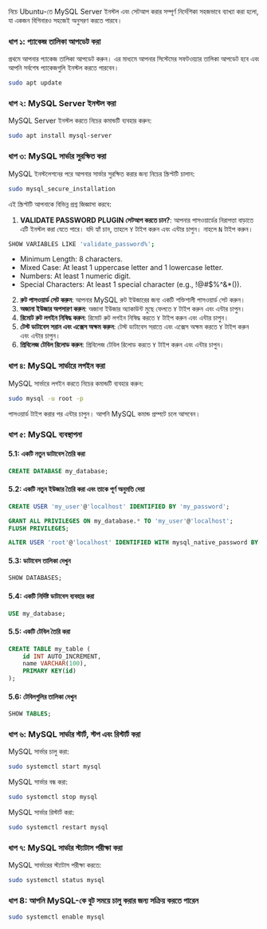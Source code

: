 নিচে Ubuntu-তে MySQL Server ইনস্টল এবং সেটআপ করার সম্পূর্ণ নির্দেশিকা সহজভাবে ব্যাখ্যা করা হলো, যা একজন বিগিনারও সহজেই অনুসরণ করতে পারবে।

### ধাপ ১: প্যাকেজ তালিকা আপডেট করা

প্রথমে আপনার প্যাকেজ তালিকা আপডেট করুন। এর মাধ্যমে আপনার সিস্টেমের সফটওয়্যার তালিকা আপডেট হবে এবং আপনি সর্বশেষ প্যাকেজগুলি ইনস্টল করতে পারবেন।

```bash
sudo apt update
```

### ধাপ ২: MySQL Server ইনস্টল করা

MySQL Server ইনস্টল করতে নিচের কমান্ডটি ব্যবহার করুন:

```bash
sudo apt install mysql-server
```

### ধাপ ৩: MySQL সার্ভার সুরক্ষিত করা

MySQL ইনস্টলেশনের পরে আপনার সার্ভার সুরক্ষিত করার জন্য নিচের স্ক্রিপ্টটি চালান:

```bash
sudo mysql_secure_installation
```

এই স্ক্রিপ্টটি আপনাকে বিভিন্ন প্রশ্ন জিজ্ঞাসা করবে:

1. **VALIDATE PASSWORD PLUGIN সেটআপ করতে চান?**: আপনার পাসওয়ার্ডের নিরাপত্তা বাড়াতে এটি ইনস্টল করা যেতে পারে। যদি হ্যাঁ চান, তাহলে `Y` টাইপ করুন এবং এন্টার চাপুন। নাহলে `N` টাইপ করুন।

```bash
SHOW VARIABLES LIKE 'validate_password%';
```

- Minimum Length: 8 characters.
- Mixed Case: At least 1 uppercase letter and 1 lowercase letter.
- Numbers: At least 1 numeric digit.
- Special Characters: At least 1 special character (e.g., !@#$%^&*()).

2. **রুট পাসওয়ার্ড সেট করুন**: আপনার MySQL রুট ইউজারের জন্য একটি শক্তিশালী পাসওয়ার্ড সেট করুন।
3. **অজানা ইউজার অপসারণ করুন**: অজানা ইউজার অ্যাকাউন্ট মুছে ফেলতে `Y` টাইপ করুন এবং এন্টার চাপুন।
4. **রিমোট রুট লগইন নিষিদ্ধ করুন**: রিমোট রুট লগইন নিষিদ্ধ করতে `Y` টাইপ করুন এবং এন্টার চাপুন।
5. **টেস্ট ডাটাবেস সরান এবং এক্সেস অক্ষম করুন**: টেস্ট ডাটাবেস সরাতে এবং এক্সেস অক্ষম করতে `Y` টাইপ করুন এবং এন্টার চাপুন।
6. **প্রিবিলেজ টেবিল রিলোড করুন**: প্রিবিলেজ টেবিল রিলোড করতে `Y` টাইপ করুন এবং এন্টার চাপুন।

### ধাপ ৪: MySQL সার্ভারে লগইন করা

MySQL সার্ভারে লগইন করতে নিচের কমান্ডটি ব্যবহার করুন:

```bash
sudo mysql -u root -p
```

পাসওয়ার্ড টাইপ করার পর এন্টার চাপুন। আপনি MySQL কমান্ড প্রম্পটে চলে আসবেন।

### ধাপ ৫: MySQL ব্যবস্থাপনা

#### 5.1: একটি নতুন ডাটাবেস তৈরি করা

```sql
CREATE DATABASE my_database;
```

#### 5.2: একটি নতুন ইউজার তৈরি করা এবং তাকে পূর্ণ অনুমতি দেয়া

```sql
CREATE USER 'my_user'@'localhost' IDENTIFIED BY 'my_password';

GRANT ALL PRIVILEGES ON my_database.* TO 'my_user'@'localhost';
FLUSH PRIVILEGES;
```

```sql
ALTER USER 'root'@'localhost' IDENTIFIED WITH mysql_native_password BY '11224455';
```

#### 5.3: ডাটাবেস তালিকা দেখুন

```sql
SHOW DATABASES;
```

#### 5.4: একটি নির্দিষ্ট ডাটাবেস ব্যবহার করা

```sql
USE my_database;
```

#### 5.5: একটি টেবিল তৈরি করা

```sql
CREATE TABLE my_table (
    id INT AUTO_INCREMENT,
    name VARCHAR(100),
    PRIMARY KEY(id)
);
```

#### 5.6: টেবিলগুলির তালিকা দেখুন

```sql
SHOW TABLES;
```

### ধাপ ৬: MySQL সার্ভার স্টার্ট, স্টপ এবং রিস্টার্ট করা

MySQL সার্ভার চালু করা:

```bash
sudo systemctl start mysql
```

MySQL সার্ভার বন্ধ করা:

```bash
sudo systemctl stop mysql
```

MySQL সার্ভার রিস্টার্ট করা:

```bash
sudo systemctl restart mysql
```

### ধাপ ৭: MySQL সার্ভার স্ট্যাটাস পরীক্ষা করা

MySQL সার্ভারের স্ট্যাটাস পরীক্ষা করতে:

```bash
sudo systemctl status mysql
```

### ধাপ 8: আপনি MySQL-কে বুট সময়ে চালু করার জন্য সক্রিয় করতে পারেন

```bash
sudo systemctl enable mysql
```
